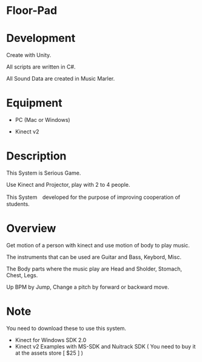 # Floor-Pad


# Development
Create with Unity.

All scripts are written in C#.

All Sound Data are created in Music Marler.

# Equipment
- PC (Mac or Windows)

- Kinect v2


# Description
This System is Serious Game.

Use Kinect and Projector, play with 2 to 4 people.

This System　developed for the purpose of improving cooperation of students.


# Overview
Get motion of a person with kinect and use motion of body to play music.

The instruments that can be used are Guitar and Bass, Keybord, Misc.

The Body parts where the music play are Head and Sholder, Stomach, Chest, Legs. 

Up BPM by Jump, Change a pitch by forward or backward move.

# Note
You need to download these to use this system.

- Kinect for Windows SDK 2.0
- Kinect v2 Examples with MS-SDK and Nuitrack SDK ( You need to buy it at the assets store [ $25 ] )
